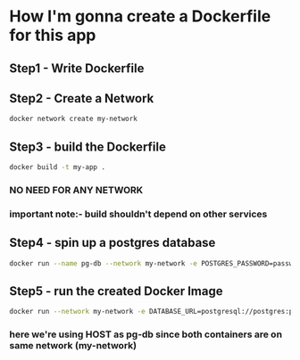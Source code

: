 # How I'm gonna create a Dockerfile for this app

## Step1 - Write Dockerfile

## Step2 - Create a Network

```bash
docker network create my-network
```

## Step3 - build the Dockerfile

```bash
docker build -t my-app .
```

### NO NEED FOR ANY NETWORK

### important note:- build shouldn't depend on other services

## Step4 - spin up a postgres database

```bash
docker run --name pg-db --network my-network -e POSTGRES_PASSWORD=password -d -p 5432:5432 postgres
```

## Step5 - run the created Docker Image

```bash
docker run --network my-network -e DATABASE_URL=postgresql://postgres:password@pg-db:5432/postgres -p 4000:4000 my-app
```

### here we're using HOST as pg-db since both containers are on same network (my-network)
